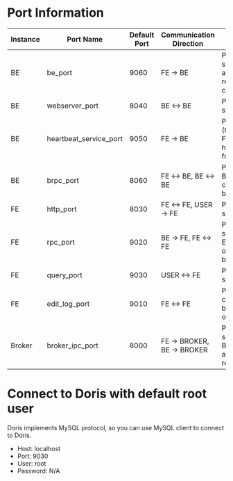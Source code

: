 # Port Information
| Instance | Port Name              | Default Port | Communication Direction    | Description                                                           |
| -------- | ---------------------- | ------------ | -------------------------- | --------------------------------------------------------------------- |
| BE       | be_port                | 9060         | FE -> BE                   | Port of thrift server. For accepting requests which come from FE.     |
| BE       | webserver_port         | 8040         | BE <-> BE                  | Port of http server of BE.                                            |
| BE       | heartbeat_service_port | 9050         | FE -> BE                   | Port heartbeat (thrift) of BE. For accepting heartbeats from FE.      |
| BE       | brpc_port              | 8060         | FE <-> BE, BE <-> BE       | Port of brpc of BE. Used for communication between BE.                |
| FE       | http_port              | 8030         | FE <-> FE, USER -> FE      | Port of http server of FE                                             |
| FE       | rpc_port               | 9020         | BE -> FE, FE <-> FE        | Port of thrift server on FE. Every setting of FE should be consistent |
| FE       | query_port             | 9030         | USER <-> FE                | Port of MySQL server of FE.                                           |
| FE       | edit_log_port          | 9010         | FE <-> FE                  | Port for communication between bdbje of FE.                           |
| Broker   | broker_ipc_port        | 8000         | FE -> BROKER, BE -> BROKER | Port of thrift server of BROKER. For accepting requests.              |

# Connect to Doris with default root user
Doris implements MySQL protocol, so you can use MySQL client to connect to Doris.

- Host: localhost
- Port: 9030
- User: root
- Password: N/A